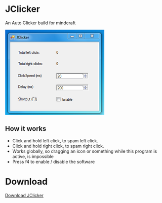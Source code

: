 JClicker
========

An Auto Clicker build for mindcraft

![Screenshot](/JClicker/Screenshot1.png)



How it works
------------

 - Click and hold left click, to spam left click.
 - Click and hold right click, to spam right click.
 - Works globally, so dragging an icon or something while this program is active, is impossible
 - Press f4 to enable / disable the software


Download
========
[Download JClicker](https://raw.github.com/bjarkeck/JClicker/master/JClicker.exe)
